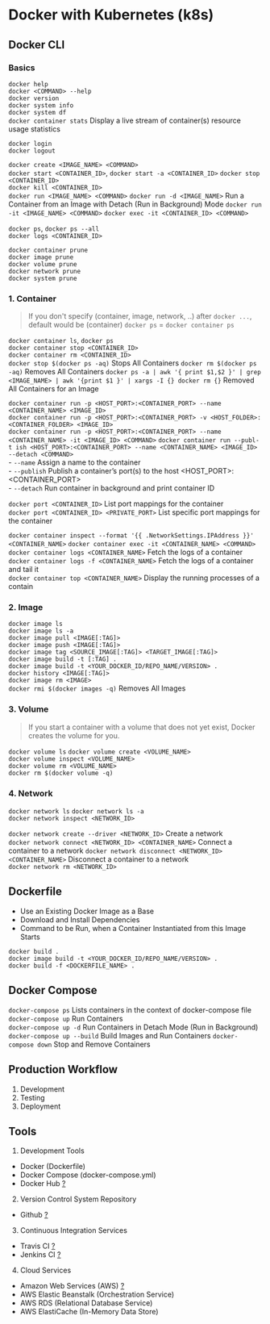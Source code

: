 # Docker with Kubernetes (k8s)


## Docker CLI

### Basics
`docker help`   
`docker <COMMAND> --help`   
`docker version`    
`docker system info`    
`docker system df`  
`docker container stats` Display a live stream of container(s) resource usage statistics    

`docker login`  
`docker logout` 

`docker create <IMAGE_NAME> <COMMAND>`  
`docker start <CONTAINER_ID>`, `docker start -a <CONTAINER_ID>` 
`docker stop <CONTAINER_ID>`    
`docker kill <CONTAINER_ID>`    
`docker run <IMAGE_NAME> <COMMAND>` 
`docker run -d <IMAGE_NAME>` Run a Container from an Image with Detach (Run in Background) Mode 
`docker run -it <IMAGE_NAME> <COMMAND>` 
`docker exec -it <CONTAINER_ID> <COMMAND>`  

`docker ps`, `docker ps --all`  
`docker logs <CONTAINER_ID>`    

`docker container prune`    
`docker image prune`    
`docker volume prune`   
`docker network prune`  
`docker system prune`   


### 1. Container
> If you don't specify (container, image, network, ..) after `docker ...`, default would be (container) 
`docker ps` = `docker container ps`   

`docker container ls`, `docker ps`  
`docker container stop <CONTAINER_ID>`  
`docker container rm <CONTAINER_ID>`    
`docker stop $(docker ps -aq)` Stops All Containers 
`docker rm $(docker ps -aq)` Removes All Containers 
`docker ps -a | awk '{ print $1,$2 }' | grep <IMAGE_NAME> | awk '{print $1 }' | xargs -I {} docker rm {}` Removed All Containers for an Image   

`docker container run -p <HOST_PORT>:<CONTAINER_PORT> --name <CONTAINER_NAME> <IMAGE_ID>`   
`docker container run -p <HOST_PORT>:<CONTAINER_PORT> -v <HOST_FOLDER>:<CONTAINER_FOLDER> <IMAGE_ID>`   
`docker container run -p <HOST_PORT>:<CONTAINER_PORT> --name <CONTAINER_NAME> -it <IMAGE_ID> <COMMAND>` 
`docker container run --publ-t ish <HOST_PORT>:<CONTAINER_PORT> --name <CONTAINER_NAME> <IMAGE_ID> --detach <COMMAND>`  
    - `--name` Assign a name to the container   
    - `--publish` Publish a container’s port(s) to the host <HOST_PORT>:<CONTAINER_PORT>    
    - `--detach` Run container in background and print container ID 
    
`docker port <CONTAINER_ID>` List port mappings for the container   
`docker port <CONTAINER_ID> <PRIVATE_PORT>` List specific port mappings for the container   

`docker container inspect --format '{{ .NetworkSettings.IPAddress }}' <CONTAINER_NAME>` 
`docker container exec -it <CONTAINER_NAME> <COMMAND>`  
`docker container logs <CONTAINER_NAME>` Fetch the logs of a container  
`docker container logs -f <CONTAINER_NAME>` Fetch the logs of a container and tail it   
`docker container top <CONTAINER_NAME>` Display the running processes of a contain  

### 2. Image
`docker image ls`   
`docker image ls -a`    
`docker image pull <IMAGE[:TAG]>`   
`docker image push <IMAGE[:TAG]>`   
`docker image tag <SOURCE_IMAGE[:TAG]> <TARGET_IMAGE[:TAG]>`    
`docker image build -t [:TAG] .`    
`docker image build -t <YOUR_DOCKER_ID/REPO_NAME/VERSION> .`    
`docker history <IMAGE[:TAG]>`  
`docker image rm <IMAGE>`   
`docker rmi $(docker images -q)` Removes All Images 

### 3. Volume
> If you start a container with a volume that does not yet exist, Docker creates the volume for you.

`docker volume ls`
`docker volume create <VOLUME_NAME>`    
`docker volume inspect <VOLUME_NAME>`   
`docker volume rm <VOLUME_NAME>`    
`docker rm $(docker volume -q)` 

### 4. Network
`docker network ls` 
`docker network ls -a`  
`docker network inspect <NETWORK_ID>`   

`docker network create --driver <NETWORK_ID>` Create a network  
`docker network connect <NETWORK_ID> <CONTAINER_NAME>` Connect a container to a network 
`docker network disconnect <NETWORK_ID> <CONTAINER_NAME>` Disconnect a container to a network   
`docker network rm <NETWORK_ID>`    




## Dockerfile
- Use an Existing Docker Image as a Base    
- Download and Install Dependencies 
- Command to be Run, when a Container Instantiated from this Image Starts   

`docker build .`    
`docker image build -t <YOUR_DOCKER_ID/REPO_NAME/VERSION> .`    
`docker build -f <DOCKERFILE_NAME> .`   


## Docker Compose
`docker-compose ps` Lists containers in the context of docker-compose file  
`docker-compose up` Run Containers  
`docker-compose up -d` Run Containers in Detach Mode (Run in Background)    
`docker-compose up --build` Build Images and Run Containers 
`docker-compose down` Stop and Remove Containers    


## Production Workflow  
1. Development  
2. Testing  
3. Deployment   


## Tools

1. Development Tools
- Docker (Dockerfile)
- Docker Compose (docker-compose.yml)
- Docker Hub [?](https://hub.docker.com/)

2. Version Control System Repository
- Github [?](https://github.com/)

3. Continuous Integration Services
- Travis CI [?](https://travis-ci.com/)
- Jenkins CI [?](https://jenkins.io/)

4. Cloud Services
- Amazon Web Services (AWS) [?](https://aws.amazon.com/)
- AWS Elastic Beanstalk (Orchestration Service)
- AWS RDS (Relational Database Service)
- AWS ElastiCache (In-Memory Data Store)
























